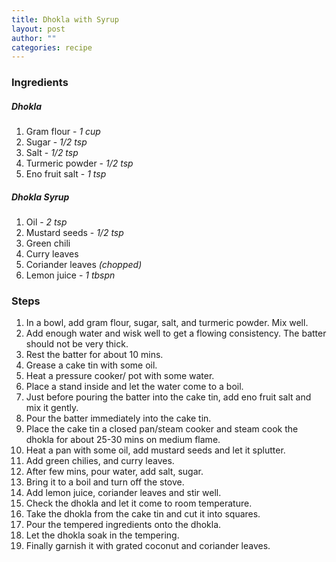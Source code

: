 ```yaml
---
title: Dhokla with Syrup
layout: post
author: ""
categories: recipe
---
```


### Ingredients
##### Dhokla
1. Gram flour - *1 cup*
2. Sugar - *1/2 tsp*
3. Salt - *1/2 tsp*
4. Turmeric powder - *1/2 tsp*
5. Eno fruit salt - *1 tsp*

##### Dhokla Syrup
1. Oil - *2 tsp*
2. Mustard seeds - *1/2 tsp*
3. Green chili
4. Curry leaves
5. Coriander leaves *(chopped)*
6. Lemon juice - *1 tbspn*

### Steps
1. In a bowl, add gram flour, sugar, salt, and turmeric powder. Mix well.
2. Add enough water and wisk well to get a flowing consistency. The batter should not be very thick.
3. Rest the batter for about 10 mins.
4. Grease a cake tin with some oil.
5. Heat a pressure cooker/ pot with some water.
6. Place a stand inside and let the water come to a boil.
7. Just before pouring the batter into the cake tin, add eno fruit salt and mix it gently.
8. Pour the batter immediately into the cake tin.
9. Place the cake tin a closed pan/steam cooker and steam cook the dhokla for about 25-30 mins on medium flame.
10. Heat a pan with some oil, add mustard seeds and let it splutter.
11. Add green chilies, and curry leaves.
12. After few mins, pour water, add salt, sugar.
13. Bring it to a boil and turn off the stove.
14. Add lemon juice, coriander leaves and stir well.
15. Check the dhokla and let it come to room temperature.
16. Take the dhokla from the cake tin and cut it into squares.
17. Pour the tempered ingredients onto the dhokla.
18. Let the dhokla soak in the tempering.
19. Finally garnish it with grated coconut and coriander leaves.
